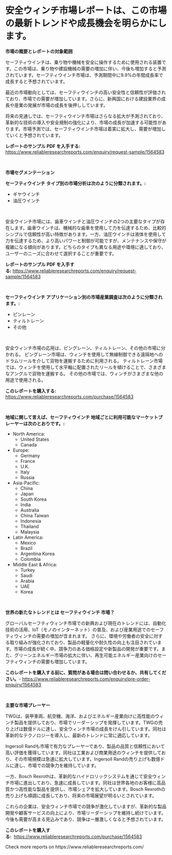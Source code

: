 <p><h1>安全ウィンチ市場レポートは、この市場の最新トレンドや成長機会を明らかにします。</h1></p><p><strong>市場の概要とレポートの対象範囲</strong></p>
<p><p>セーフティウインチは、乗り物や機械を安全に操作するために使用される装置です。この市場は、乗り物や建設機械の需要の増加に伴い、今後も増加すると予測されています。セーフティウインチ市場は、予測期間中に9.9%の年間成長率で成長すると予想されています。</p><p>最近の市場動向としては、セーフティウインチの高い安全性と信頼性が評価されており、市場での需要が増加しています。さらに、新興国における建設業界の成長や産業の発展が市場の成長を後押ししています。</p><p>将来の見通しでは、セーフティウインチ市場はさらなる拡大が予測されており、革新的な技術の導入や安全規制の強化により、市場の成長が加速する可能性があります。市場予測では、セーフティウインチ市場は着実に拡大し、需要が増加していくと予想されています。</p></p>
<p><strong>レポートのサンプル PDF を入手する:</strong> <a href="https://www.reliableresearchreports.com/enquiry/request-sample/1564583">https://www.reliableresearchreports.com/enquiry/request-sample/1564583</a></p>
<p>&nbsp;</p>
<p><strong>市場セグメンテーション</strong></p>
<p><strong>セーフティウインチ タイプ別の市場分析は次のように分類されます。:</strong></p>
<p><ul><li>ギヤウインチ</li><li>油圧ウインチ</li></ul></p>
<p>&nbsp;</p>
<p><p>安全ウインチ市場には、歯車ウインチと油圧ウインチの2つの主要なタイプが存在します。歯車ウインチは、機械的な歯車を使用して力を伝達するため、比較的シンプルで信頼性が高い特徴があります。一方、油圧ウインチは液体を使用して力を伝達するため、より高いパワーと制御が可能ですが、メンテナンスや保守が複雑になる傾向があります。どちらのタイプも異なる用途や環境に適しており、ユーザーのニーズに合わせて選択することが重要です。</p></p>
<p><strong>レポートのサンプル PDF を入手する:</strong>&nbsp;<a href="https://www.reliableresearchreports.com/enquiry/request-sample/1564583">https://www.reliableresearchreports.com/enquiry/request-sample/1564583</a></p>
<p>&nbsp;</p>
<p><strong> セーフティウインチ アプリケーション別の市場産業調査は次のように分類されます。:</strong></p>
<p><ul><li>ピンレーン</li><li>ティルトレーン</li><li>その他</li></ul></p>
<p>&nbsp;</p>
<p><p>安全ウィンチ市場の応用は、ピングレーン、ティルトレーン、その他の市場に分かれる。 ピングレーン市場は、ウィンチを使用して無線制御できる遠隔地へのドラムリールを介して貨物を運搬するために利用される。 ティルトレーン市場では、ウィンチを使用して水平軸に配置されたリールを傾けることで、さまざまなアングルで貨物を運搬する。 その他の市場では、ウィンチがさまざまな他の用途で使用される。</p></p>
<p><strong>このレポートを購入する:</strong>&nbsp; <a href="https://www.reliableresearchreports.com/purchase/1564583">https://www.reliableresearchreports.com/purchase/1564583</a></p>
<p>&nbsp;</p>
<p><strong>地域に関して言えば、セーフティウインチ 地域ごとに利用可能なマーケットプレーヤーは次のとおりです。:</strong></p>
<p><ul>
    <li>
        North America:
        <ul>
            <li>United States</li>
            <li>Canada</li>
        </ul>
    </li>
    <li>
        Europe:
        <ul>
            <li>Germany</li>
            <li>France</li>
            <li>U.K.</li>
            <li>Italy</li>
            <li>Russia</li>
        </ul>
    </li>
    <li>
        Asia-Pacific:
        <ul>
            <li>China</li>
            <li>Japan</li>
            <li>South Korea</li>
            <li>India</li>
            <li>Australia</li>
            <li>China Taiwan</li>
            <li>Indonesia</li>
            <li>Thailand</li>
            <li>Malaysia</li>
        </ul>
    </li>
    <li>
        Latin America:
        <ul>
            <li>Mexico</li>
            <li>Brazil</li>
            <li>Argentina Korea</li>
            <li>Colombia</li>
        </ul>
    </li>
    <li>
        Middle East & Africa:
        <ul>
            <li>Turkey</li>
            <li>Saudi</li>
            <li>Arabia</li>
            <li>UAE</li>
            <li>Korea</li>
        </ul>
    </li>
    </ul></p>
<p>&nbsp;</p>
<p><strong>世界の新たなトレンドとは セーフティウインチ 市場？</strong></p>
<p><p>グローバルセーフティウィンチ市場での新興および現在のトレンドには、自動化技術の活用、IoT（モノのインターネット）の普及、および産業用途でのセーフティウィンチの需要の増加が含まれます。 さらに、環境や労働者の安全に対する取り組みが強化されており、製品の軽量化や耐久性の向上も注目されています。市場の成長が続く中、競争力のある価格設定や新製品の開発が重要です。また、グリーンエネルギー市場の拡大に伴い、再生可能エネルギー産業向けのセーフティウィンチの需要も増加しています。</p></p>
<p><strong>このレポートを購入する前に、質問がある場合は問い合わせるか、共有してください。</strong>- <a href="https://www.reliableresearchreports.com/enquiry/pre-order-enquiry/1564583">https://www.reliableresearchreports.com/enquiry/pre-order-enquiry/1564583</a></p>
<p>&nbsp;</p>
<p><strong>主要な市場プレーヤー</strong></p>
<p><p>TWGは、装甲車両、航空機、海洋、およびエネルギー産業向けに高性能のウィンチ製品を提供しており、市場でリーダーシップを発揮しています。TWGの売り上げは数億ドルに達し、安全ウィンチ市場の成長をけん引しています。同社は革新的なテクノロジーを導入し、最新のトレンドに常に適応しています。</p><p>Ingersoll Randも市場で有力なプレーヤーであり、製品の品質と信頼性において高い評価を獲得しています。同社は工業および商業用途のウィンチを提供しており、その市場規模は急速に拡大しています。Ingersoll Randの売り上げも数億ドルに達し、市場での競争力を維持しています。</p><p>一方、Bosch Rexrothは、革新的なハイドロリックシステムを通じて安全ウィンチ市場に進出しており、急速に成長しています。同社は世界各地のお客様に高品質かつ高性能な製品を提供し、市場シェアを拡大しています。Bosch Rexrothの売り上げも順調に成長しており、将来の市場展望が明るいとされています。</p><p>これらの企業は、安全ウィンチ市場での競争が激化していますが、革新的な製品開発や顧客サービスの向上により、市場リーダーシップを維持し続けています。今後も需要が高まる見込みであり、競争は一層激しくなると予想されています。</p></p>
<p><strong>このレポートを購入する:</strong>&nbsp;&nbsp;<a href="https://www.reliableresearchreports.com/purchase/1564583">https://www.reliableresearchreports.com/purchase/1564583</a></p>
<p>Check more reports on https://www.reliableresearchreports.com/</p>